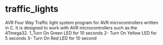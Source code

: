 # traffic_lights
AVR Four Way Traffic light system program for AVR microcontrollers written in C.  It is designed to work with AVR microcontrollers such as the ATmega32.
1_Turn On Green LED for 10 seconds
2- Turn On Yellow LED for 5 seconds
3- Turn On Red LED for 10 second

